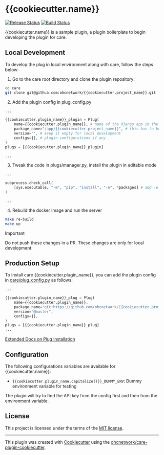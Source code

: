 # {{cookiecutter.name}}

[![Release Status](https://img.shields.io/pypi/v/{{cookiecutter.project_name}}.svg)](https://pypi.python.org/pypi/{{cookiecutter.project_name}})
[![Build Status](https://github.com/ohcnetwork/{{cookiecutter.project_name}}/actions/workflows/build.yaml/badge.svg)](https://github.com/ohcnetwork/{{cookiecutter.project_name}}/actions/workflows/build.yaml)

{{cookiecutter.name}} is a sample plugin, a plugin boilerplate to begin developing the plugin for care.

## Local Development

To develop the plug in local environment along with care, follow the steps below:

1. Go to the care root directory and clone the plugin repository:

```bash
cd care
git clone git@github.com:ohcnetwork/{{cookiecutter.project_name}}.git
```

2. Add the plugin config in plug_config.py

```python
...

{{cookiecutter.plugin_name}}_plugin = Plug(
    name={{cookiecutter.plugin_name}}, # name of the django app in the plugin
    package_name="/app/{{cookiecutter.project_name}}", # this has to be /app/ + plugin folder name
    version="", # keep it empty for local development
    configs={}, # plugin configurations if any
)
plugs = [{{cookiecutter.plugin_name}}_plugin]

...
```

3. Tweak the code in plugs/manager.py, install the plugin in editable mode

```python
...

subprocess.check_call(
    [sys.executable, "-m", "pip", "install", "-e", *packages] # add -e flag to install in editable mode
)

...
```

4. Rebuild the docker image and run the server

```bash
make re-build
make up
```

> [!IMPORTANT]
> Do not push these changes in a PR. These changes are only for local development.

## Production Setup

To install care {{cookiecutter.plugin_name}}, you can add the plugin config in [care/plug_config.py](https://github.com/ohcnetwork/care/blob/develop/plug_config.py) as follows:

```python
...

{{cookiecutter.plugin_name}}_plug = Plug(
    name={{cookiecutter.plugin_name}},
    package_name="git+https://github.com/ohcnetwork/{{cookiecutter.project_name}}.git",
    version="@master",
    configs={},
)
plugs = [{{cookiecutter.plugin_name}}_plug]
...
```

[Extended Docs on Plug Installation](https://care-be-docs.ohc.network/pluggable-apps/configuration.html)

## Configuration

The following configurations variables are available for {{cookiecutter.name}}:

- `{{cookiecutter.plugin_name.capitalize()}}_DUMMY_ENV`: Dummy environment variable for testing

The plugin will try to find the API key from the config first and then from the environment variable.

## License

This project is licensed under the terms of the [MIT license](LICENSE).

---

This plugin was created with [Cookiecutter](https://github.com/audreyr/cookiecutter) using the [ohcnetwork/care-plugin-cookiecutter](https://github.com/ohcnetwork/care-plugin-cookiecutter).
